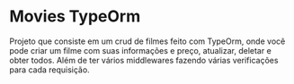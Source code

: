 # Movies TypeOrm

Projeto que consiste em um crud de filmes feito com TypeOrm, onde você pode criar um filme com suas informações e preço, atualizar, deletar e obter todos. Além de ter vários middlewares fazendo várias verificações para cada requisição.

